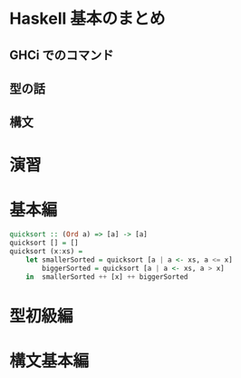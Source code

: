 # Haskell 基本のまとめ
## GHCi でのコマンド
## 型の話
## 構文
# 演習
# 基本編
```haskell
quicksort :: (Ord a) => [a] -> [a]  
quicksort [] = []  
quicksort (x:xs) =   
    let smallerSorted = quicksort [a | a <- xs, a <= x]  
        biggerSorted = quicksort [a | a <- xs, a > x]  
    in  smallerSorted ++ [x] ++ biggerSorted  
```

# 型初級編

# 構文基本編 
